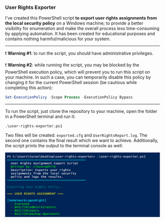 ### User Rights Exporter

I've created this PowerShell script **to export user rights assignments from the local security policy** on a Windows machine; to provide a better visibility for enumeration and make the overall process less time-consuming by applying automation. It has been created for educational purposes and contains nothing harmful/malicious for your system. 

---

❗ **Warning #1**: to run the script, you should have administrative privileges. 

❗ **Warning #2**: while running the script, you may be blocked by the PowerShell execution policy, which will prevent you to run this script on your machine. In such a case, you can temporarily disable this policy by changing it for the current PowerShell session (be cautious while completing this action):

```powershell
Set-ExecutionPolicy -Scope Process -ExecutionPolicy Bypass
```

---

To run the script, just clone the repository to your machine, open the folder in a PowerShell terminal and run it:

```text
.\user-rights-exporter.ps1
```

Two files will be created: `exported.cfg` and `UserRightsReport.log`. The second one contains the final result which we want to achieve. Additionally, the script prints the output to the terminal console as well: 

![script result screenshot](./images/script-screenshot.png)
